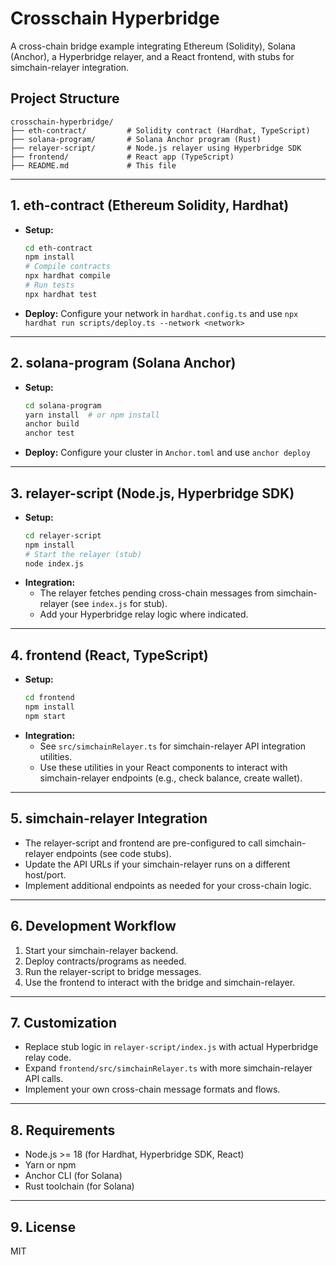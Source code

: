 # Crosschain Hyperbridge

A cross-chain bridge example integrating Ethereum (Solidity), Solana (Anchor), a Hyperbridge relayer, and a React frontend, with stubs for simchain-relayer integration.

## Project Structure

```
crosschain-hyperbridge/
├── eth-contract/         # Solidity contract (Hardhat, TypeScript)
├── solana-program/       # Solana Anchor program (Rust)
├── relayer-script/       # Node.js relayer using Hyperbridge SDK
├── frontend/             # React app (TypeScript)
├── README.md             # This file
```

---

## 1. eth-contract (Ethereum Solidity, Hardhat)

- **Setup:**
  ```bash
  cd eth-contract
  npm install
  # Compile contracts
  npx hardhat compile
  # Run tests
  npx hardhat test
  ```
- **Deploy:**
  Configure your network in `hardhat.config.ts` and use `npx hardhat run scripts/deploy.ts --network <network>`

---

## 2. solana-program (Solana Anchor)

- **Setup:**
  ```bash
  cd solana-program
  yarn install  # or npm install
  anchor build
  anchor test
  ```
- **Deploy:**
  Configure your cluster in `Anchor.toml` and use `anchor deploy`

---

## 3. relayer-script (Node.js, Hyperbridge SDK)

- **Setup:**
  ```bash
  cd relayer-script
  npm install
  # Start the relayer (stub)
  node index.js
  ```
- **Integration:**
  - The relayer fetches pending cross-chain messages from simchain-relayer (see `index.js` for stub).
  - Add your Hyperbridge relay logic where indicated.

---

## 4. frontend (React, TypeScript)

- **Setup:**
  ```bash
  cd frontend
  npm install
  npm start
  ```
- **Integration:**
  - See `src/simchainRelayer.ts` for simchain-relayer API integration utilities.
  - Use these utilities in your React components to interact with simchain-relayer endpoints (e.g., check balance, create wallet).

---

## 5. simchain-relayer Integration

- The relayer-script and frontend are pre-configured to call simchain-relayer endpoints (see code stubs).
- Update the API URLs if your simchain-relayer runs on a different host/port.
- Implement additional endpoints as needed for your cross-chain logic.

---

## 6. Development Workflow

1. Start your simchain-relayer backend.
2. Deploy contracts/programs as needed.
3. Run the relayer-script to bridge messages.
4. Use the frontend to interact with the bridge and simchain-relayer.

---

## 7. Customization
- Replace stub logic in `relayer-script/index.js` with actual Hyperbridge relay code.
- Expand `frontend/src/simchainRelayer.ts` with more simchain-relayer API calls.
- Implement your own cross-chain message formats and flows.

---

## 8. Requirements
- Node.js >= 18 (for Hardhat, Hyperbridge SDK, React)
- Yarn or npm
- Anchor CLI (for Solana)
- Rust toolchain (for Solana)

---

## 9. License
MIT 
